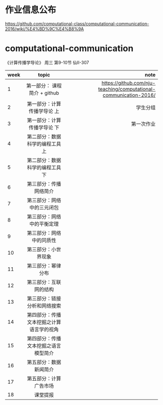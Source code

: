 
# 作业信息公布
https://github.com/computational-class/computational-communication-2016/wiki/%E4%BD%9C%E4%B8%9A


# computational-communication
《计算传播学导论》
周三 第9-10节 仙Ⅱ-307


| week          | topic         | note  |
| ------------- |:-------------:| -----:|
|1             | 第一部分：      课程简介  + github	    |  https://github.com/nju-teaching/computational-communication-2016/      |
|2              | 第一部分：计算传播学导论 上             |  学生分组    |
|3              | 第一部分：计算传播学导论 下	        |  第一次作业        |
|4             | 第二部分：数据科学的编程工具   上            |       |
|5              | 第二部分：数据科学的编程工具   下            |       |
|6              | 第三部分：传播网络简介     |  |
|7            | 第三部分：网络中的三元闭包|     |
|8              | 第三部分：网络中的平衡定理 |       |
|9              | 第三部分：网络中的同质性	         |      |
|10             | 第三部分：小世界现象              |        |
|11             | 第三部分：幂律分布    |       |
|12             | 第三部分：互联网的结构       |       |
|13             | 第三部分：链接分析和网络搜索      |       |
|14             | 第四部分：传播文本挖掘之计算语言学的视角	                 |     |
|15             | 第四部分：传播文本挖掘之语言模型简介	     |                    |
|16             | 第五部分：数据新闻简介       |       |
|17             | 第五部分：计算广告市场             |        |
|18             | 课堂提报	              |       |
